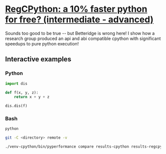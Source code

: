 # [RegCPython: a 10% faster python for free? (intermediate - advanced)](https://youtu.be/MQ2Lfj2hAdk)

Sounds too good to be true -- but Betteridge is wrong here!  I show how a research group produced an api and abi compatible cpython with significant speedups to pure python execution!

## Interactive examples

### Python

```python
import dis

def f(x, y, z):
    return x + y + z

dis.dis(f)
```

### Bash

```bash
python

git -C <directory> remote -v

./venv-cpython/bin/pyperformance compare results-cpython results-regcpython
```
